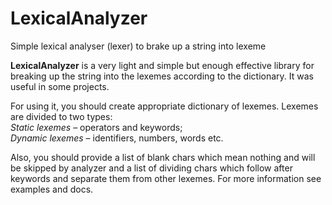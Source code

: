 # LexicalAnalyzer
Simple lexical analyser (lexer) to brake up a string into lexeme

<b>LexicalAnalyzer</b> is a very light and simple but enough effective library for breaking up the string into the lexemes according to the dictionary. It was useful in some projects.
<p>For using it, you should create appropriate dictionary of lexemes. 
Lexemes are divided to two types:<br>
<i>Static lexemes</i> – operators and keywords;<br>
<i>Dynamic lexemes</i> – identifiers, numbers, words etc.</p>
<p>Also, you should provide a list of blank chars which mean nothing and will be skipped by analyzer and a list of dividing chars which follow after keywords and separate them from other lexemes.
For more information see examples and docs.</p>
